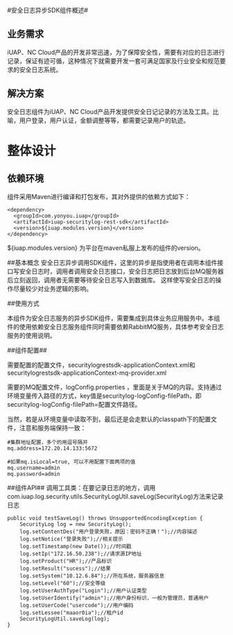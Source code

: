 #安全日志异步SDK组件概述#


## 业务需求 ##

iUAP、NC Cloud产品的开发非常迅速，为了保障安全性，需要有对应的日志进行记录，保证有迹可循，这种情况下就需要开发一套可满足国家及行业安全和规范要求的安全日志系统。

## 解决方案
安全日志组件为iUAP、NC Cloud产品开发提供安全日记记录的方法及工具。比喻，用户登录，用户认证，金额调整等等，都需要记录用户的轨迹。


# 整体设计 #

## 依赖环境 ##

组件采用Maven进行编译和打包发布，其对外提供的依赖方式如下：

	<dependency>
	  <groupId>com.yonyou.iuap</groupId>
	  <artifactId>iuap-securitylog-rest-sdk</artifactId>
	  <version>${iuap.modules.version}</version>
	</dependency>

${iuap.modules.version} 为平台在maven私服上发布的组件的version。

##基本概念
安全日志异步调用SDK组件，这里的异步是指使用者在调用本组件接口写安全日志时，调用者调用安全日志接口，安全日志把日志放到后台MQ服务器后立刻返回，调用者无需要等待安全日志写入到数据库。
这样使写安全日志的操作尽量较少对业务逻辑的影响。


##使用方式

本组件为安全日志服务的异步SDK组件，需要集成到具体业务应用服务中。本组件的使用依赖安全日志服务组件同时需要依赖RabbitMQ服务，具体参考安全日志服务的使用说明。

##组件配置##

   需要配置的配置文件，securitylogrestsdk-applicationContext.xml和securitylogrestsdk-applicationContext-mq-provider.xml

   需要的MQ配置文件，logConfig.properties ，里面是关于MQ的内容。支持通过环境变量传入路径的方式，key值是securitylog-logConfig-filePath，即securitylog-logConfig-filePath=配置文件路径。

当然，若是从环境变量中读取不到，最后还是会走默认的classpath下的配置文件，注意和服务端保持一致：

    #集群地址配置，多个的用逗号隔开
    mq.address=172.20.14.133:5672

    #如果mq.isLocal=true, 可以不用配置下面两项的值
    mq.username=admin
    mq.password=admin


##组件API##
调用工具类：在要记录日志的地方，调用com.iuap.log.security.utils.SecurityLogUtil.saveLog(SecurityLog)方法来记录日志

	public void testSaveLog() throws UnsupportedEncodingException {
		SecurityLog log = new SecurityLog();
		log.setContentDes("用户登录失败，原因：密码不正确！");//内容描述
		log.setNotice("登录失败");//相关提示
		log.setTimestamp(new Date());//时间戳
		log.setIp("172.16.50.238");//请求源IP地址
		log.setProduct("HR");//产品标识
		log.setResult("sucess");//结果
		log.setSystem("10.12.6.84");//所在系统，服务器信息
		log.setLevel("60");//安全等级
		log.setUserAuthType("Login");//用户认证类型
		log.setUserIdentify("admin");//用户身份标识，一般为管理员，普通用户
		log.setUserCode("usercode");//用户编码
		log.setLessee("maaor0ia");//租户id
		SecurityLogUtil.saveLog(log);
	}

